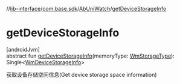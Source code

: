 //[lib-interface](../../../index.md)/[com.base.sdk](../index.md)/[AbUniWatch](index.md)/[getDeviceStorageInfo](get-device-storage-info.md)

# getDeviceStorageInfo

[androidJvm]\
abstract fun [getDeviceStorageInfo](get-device-storage-info.md)(memoryType: [WmStorageType](../../com.base.sdk.entity.common/-wm-storage-type/index.md)): Single&lt;[WmDeviceStorageInfo](../../com.base.sdk.entity.common/-wm-device-storage-info/index.md)&gt;

获取设备存储空间信息(Get device storage space information)

